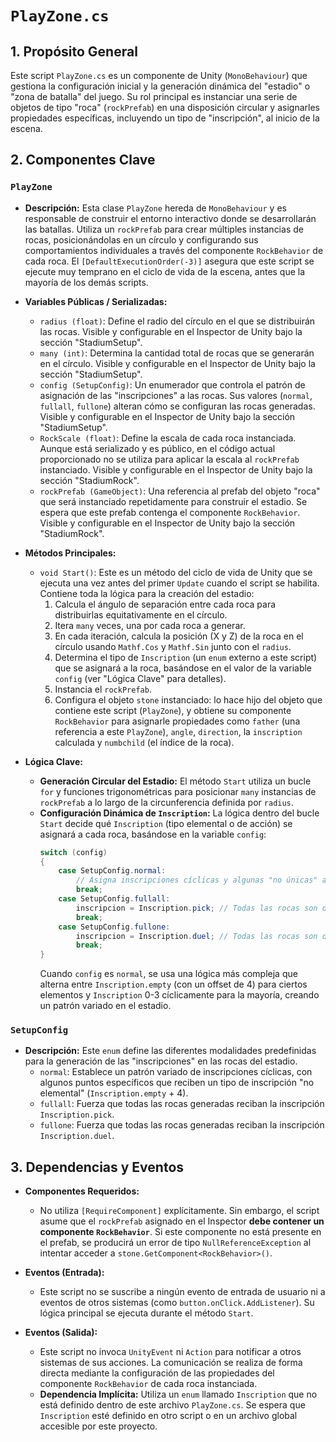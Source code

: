 # `PlayZone.cs`

## 1. Propósito General
Este script `PlayZone.cs` es un componente de Unity (`MonoBehaviour`) que gestiona la configuración inicial y la generación dinámica del "estadio" o "zona de batalla" del juego. Su rol principal es instanciar una serie de objetos de tipo "roca" (`rockPrefab`) en una disposición circular y asignarles propiedades específicas, incluyendo un tipo de "inscripción", al inicio de la escena.

## 2. Componentes Clave

### `PlayZone`
- **Descripción:** Esta clase `PlayZone` hereda de `MonoBehaviour` y es responsable de construir el entorno interactivo donde se desarrollarán las batallas. Utiliza un `rockPrefab` para crear múltiples instancias de rocas, posicionándolas en un círculo y configurando sus comportamientos individuales a través del componente `RockBehavior` de cada roca. El `[DefaultExecutionOrder(-3)]` asegura que este script se ejecute muy temprano en el ciclo de vida de la escena, antes que la mayoría de los demás scripts.

- **Variables Públicas / Serializadas:**
    - `radius (float)`: Define el radio del círculo en el que se distribuirán las rocas. Visible y configurable en el Inspector de Unity bajo la sección "StadiumSetup".
    - `many (int)`: Determina la cantidad total de rocas que se generarán en el círculo. Visible y configurable en el Inspector de Unity bajo la sección "StadiumSetup".
    - `config (SetupConfig)`: Un enumerador que controla el patrón de asignación de las "inscripciones" a las rocas. Sus valores (`normal`, `fullall`, `fullone`) alteran cómo se configuran las rocas generadas. Visible y configurable en el Inspector de Unity bajo la sección "StadiumSetup".
    - `RockScale (float)`: Define la escala de cada roca instanciada. Aunque está serializado y es público, en el código actual proporcionado no se utiliza para aplicar la escala al `rockPrefab` instanciado. Visible y configurable en el Inspector de Unity bajo la sección "StadiumRock".
    - `rockPrefab (GameObject)`: Una referencia al prefab del objeto "roca" que será instanciado repetidamente para construir el estadio. Se espera que este prefab contenga el componente `RockBehavior`. Visible y configurable en el Inspector de Unity bajo la sección "StadiumRock".

- **Métodos Principales:**
    - `void Start()`: Este es un método del ciclo de vida de Unity que se ejecuta una vez antes del primer `Update` cuando el script se habilita. Contiene toda la lógica para la creación del estadio:
        1.  Calcula el ángulo de separación entre cada roca para distribuirlas equitativamente en el círculo.
        2.  Itera `many` veces, una por cada roca a generar.
        3.  En cada iteración, calcula la posición (X y Z) de la roca en el círculo usando `Mathf.Cos` y `Mathf.Sin` junto con el `radius`.
        4.  Determina el tipo de `Inscription` (un `enum` externo a este script) que se asignará a la roca, basándose en el valor de la variable `config` (ver "Lógica Clave" para detalles).
        5.  Instancia el `rockPrefab`.
        6.  Configura el objeto `stone` instanciado: lo hace hijo del objeto que contiene este script (`PlayZone`), y obtiene su componente `RockBehavior` para asignarle propiedades como `father` (una referencia a este `PlayZone`), `angle`, `direction`, la `inscription` calculada y `numbchild` (el índice de la roca).

- **Lógica Clave:**
    - **Generación Circular del Estadio:** El método `Start` utiliza un bucle `for` y funciones trigonométricas para posicionar `many` instancias de `rockPrefab` a lo largo de la circunferencia definida por `radius`.
    - **Configuración Dinámica de `Inscription`:** La lógica dentro del bucle `Start` decide qué `Inscription` (tipo elemental o de acción) se asignará a cada roca, basándose en la variable `config`:
        ```csharp
        switch (config)
        {
            case SetupConfig.normal:
                // Asigna inscripciones cíclicas y algunas "no únicas" a intervalos.
                break;
            case SetupConfig.fullall:
                inscripcion = Inscription.pick; // Todas las rocas son de tipo 'pick'.
                break;
            case SetupConfig.fullone:
                inscripcion = Inscription.duel; // Todas las rocas son de tipo 'duel'.
                break;
        }
        ```
        Cuando `config` es `normal`, se usa una lógica más compleja que alterna entre `Inscription.empty` (con un offset de 4) para ciertos elementos y `Inscription` 0-3 cíclicamente para la mayoría, creando un patrón variado en el estadio.

### `SetupConfig`
- **Descripción:** Este `enum` define las diferentes modalidades predefinidas para la generación de las "inscripciones" en las rocas del estadio.
    - `normal`: Establece un patrón variado de inscripciones cíclicas, con algunos puntos específicos que reciben un tipo de inscripción "no elemental" (`Inscription.empty` + 4).
    - `fullall`: Fuerza que todas las rocas generadas reciban la inscripción `Inscription.pick`.
    - `fullone`: Fuerza que todas las rocas generadas reciban la inscripción `Inscription.duel`.

## 3. Dependencias y Eventos

- **Componentes Requeridos:**
    - No utiliza `[RequireComponent]` explícitamente. Sin embargo, el script asume que el `rockPrefab` asignado en el Inspector **debe contener un componente `RockBehavior`**. Si este componente no está presente en el prefab, se producirá un error de tipo `NullReferenceException` al intentar acceder a `stone.GetComponent<RockBehavior>()`.

- **Eventos (Entrada):**
    - Este script no se suscribe a ningún evento de entrada de usuario ni a eventos de otros sistemas (como `button.onClick.AddListener`). Su lógica principal se ejecuta durante el método `Start`.

- **Eventos (Salida):**
    - Este script no invoca `UnityEvent` ni `Action` para notificar a otros sistemas de sus acciones. La comunicación se realiza de forma directa mediante la configuración de las propiedades del componente `RockBehavior` de cada roca instanciada.
    - **Dependencia Implícita:** Utiliza un `enum` llamado `Inscription` que no está definido dentro de este archivo `PlayZone.cs`. Se espera que `Inscription` esté definido en otro script o en un archivo global accesible por este proyecto.